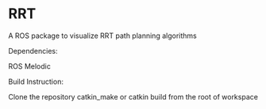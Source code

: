 # RRT
A ROS package to visualize RRT path planning algorithms

Dependencies:

  ROS Melodic

Build Instruction:

  Clone the repository
  catkin_make or catkin build from the root of workspace
